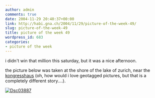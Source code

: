 ```yaml
---
author: admin
comments: true
date: 2004-11-29 20:40:37+00:00
link: http://habi.gna.ch/2004/11/29/picture-of-the-week-49/
slug: picture-of-the-week-49
title: picture of the week 49
wordpress_id: 683
categories:
- picture of the week
---
```



i didn't win that million this saturday, but it was a nice afternoon.
  
the picture below was taken at the shore of the lake of zurich, near the [kongresshaus](http://map.search.ch/zuerich?x=247&y=299&z=1024) (oh, how would i love geotagged pictures, but that is a completely different story....).



[![Dsc03887](http://habi.gna.ch/blog/images/DSC03887-tm.jpg)](http://habi.gna.ch/blog/images/DSC03887.jpg)

